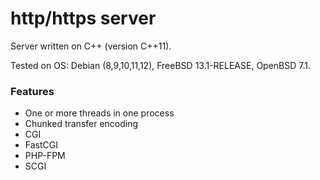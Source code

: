 # http/https server

Server written on C++ (version C++11).

Tested on OS: Debian (8,9,10,11,12), FreeBSD 13.1-RELEASE, OpenBSD 7.1.

### Features
* One or more threads in one process
* Chunked transfer encoding
* CGI
* FastCGI
* PHP-FPM
* SCGI
